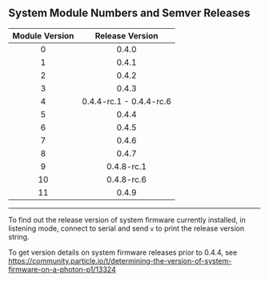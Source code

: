## System Module Numbers and Semver Releases

| Module Version | Release Version |
|:--------------:|:---------------:|
| 0 | 0.4.0 |
| 1 | 0.4.1 |
| 2 | 0.4.2 |
| 3 | 0.4.3 |
| 4 | 0.4.4-rc.1 - 0.4.4-rc.6 |
| 5 | 0.4.4 |
| 6 | 0.4.5 |
| 7 | 0.4.6 |
| 8 | 0.4.7 |
| 9 | 0.4.8-rc.1 |  (2nd release to MFG for Photon)
| 10 | 0.4.8-rc.6 |  (Electron MFG Release)
| 11 | 0.4.9 |
-------------

To find out the release version of system firmware currently installed, in listening mode,
connect to serial and send `v` to print the release version string.

To get version details on system firmware releases prior to 0.4.4, see https://community.particle.io/t/determining-the-version-of-system-firmware-on-a-photon-p1/13324
